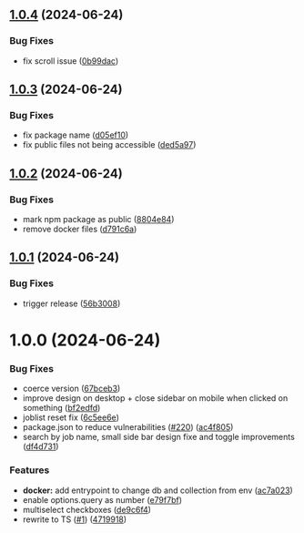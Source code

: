 ## [1.0.4](https://github.com/sealos/agendash/compare/v1.0.3...v1.0.4) (2024-06-24)


### Bug Fixes

* fix scroll issue ([0b99dac](https://github.com/sealos/agendash/commit/0b99dac42e56b7a679122f8241607d4fc8d42812))

## [1.0.3](https://github.com/sealos/agendash/compare/v1.0.2...v1.0.3) (2024-06-24)


### Bug Fixes

* fix package name ([d05ef10](https://github.com/sealos/agendash/commit/d05ef10605053013f6ffffb4afd30b01e525021f))
* fix public files not being accessible ([ded5a97](https://github.com/sealos/agendash/commit/ded5a975bf5b6b897d9aaa7863da6ed788c673cd))

## [1.0.2](https://github.com/sealos/agendash/compare/v1.0.1...v1.0.2) (2024-06-24)


### Bug Fixes

* mark npm package as public ([8804e84](https://github.com/sealos/agendash/commit/8804e84274a062bf6db9cc25680a68b13e4e4f69))
* remove docker files ([d791c6a](https://github.com/sealos/agendash/commit/d791c6a1798d5e71c579b97a3f4c00f99f6bd79c))

## [1.0.1](https://github.com/sealos/agendash/compare/v1.0.0...v1.0.1) (2024-06-24)


### Bug Fixes

* trigger release ([56b3008](https://github.com/sealos/agendash/commit/56b300806f8cc1d68efdfc7d973f525c1642c28b))

# 1.0.0 (2024-06-24)


### Bug Fixes

* coerce version ([67bceb3](https://github.com/sealos/agendash/commit/67bceb3c19013ec729e8fa8e19c7a38d33bf872f))
* improve design on desktop + close sidebar on mobile when clicked on something ([bf2edfd](https://github.com/sealos/agendash/commit/bf2edfd8e38f31c2c6edb6125d053df572743a3d))
* joblist reset fix ([6c5ee6e](https://github.com/sealos/agendash/commit/6c5ee6e6c60e7dc56c2e0849dbba6435e5f5018e))
* package.json to reduce vulnerabilities ([#220](https://github.com/sealos/agendash/issues/220)) ([ac4f805](https://github.com/sealos/agendash/commit/ac4f805d9625411e7cc8c9f5857deaad838b3f36))
* search by job name, small side bar design fixe and toggle improvements ([df4d731](https://github.com/sealos/agendash/commit/df4d731a4d0b3a4d76c13da3f192dbbf4a0bdb07))


### Features

* **docker:** add entrypoint to change db and collection from env ([ac7a023](https://github.com/sealos/agendash/commit/ac7a023e3e449fc67c0fa61d34a958668daafbd7))
* enable options.query as number ([e79f7bf](https://github.com/sealos/agendash/commit/e79f7bf568d031ef85a85f5f399953e65be662f1))
* multiselect checkboxes ([de9c6f4](https://github.com/sealos/agendash/commit/de9c6f4b1c1ad8b95cf56ec068628f39e4e501ca))
* rewrite to TS ([#1](https://github.com/sealos/agendash/issues/1)) ([4719918](https://github.com/sealos/agendash/commit/47199180d58f1adf00254e93d4218a5e4b0295b6))
